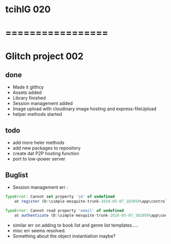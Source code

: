# tcihlG 020

# =================

# Glitch project 002

## done

- Made it glithcy
- Assets added
- Library finished
- Session management added
- Image upload with cloudinary image hosting and express-fileUpload
- helper methods started

## todo

- add more heler methods
- add new packages to repository
- create dat P2P hosting function
- port to low-power server

## Buglist

- Session management err :

``` javaScript
TypeError: Cannot set property 'id' of undefined
    at register (D:\simple-mesquite-trunk-2020-05-07_102050\app\controllers\accounts.js:37:13)

TypeError: Cannot read property 'email' of undefined
    at authenticate (D:\simple-mesquite-trunk-2020-05-07_102050\app\controllers\accounts.js:46:56)
```

- similar err on adding to book list and genre list templates.....
- misc err seems resolved.
- Something about the object instantiation maybe? 